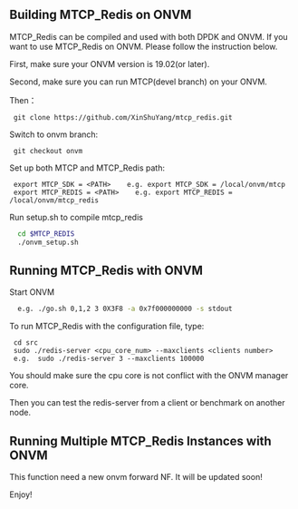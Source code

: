 Building MTCP_Redis on ONVM
--------------

MTCP_Redis can be compiled and used with both DPDK and ONVM. If you want to use MTCP_Redis on ONVM. Please follow the instruction below.    

First, make sure your ONVM version is 19.02(or later).  

Second, make sure you can run MTCP(devel branch) on your ONVM.  

Then：

     git clone https://github.com/XinShuYang/mtcp_redis.git

Switch to onvm branch:

     git checkout onvm

Set up both MTCP and MTCP_Redis path:

     export MTCP_SDK = <PATH>    e.g. export MTCP_SDK = /local/onvm/mtcp
     export MTCP_REDIS = <PATH>    e.g. export MTCP_REDIS = /local/onvm/mtcp_redis

Run setup.sh to compile mtcp_redis
```bash
  cd $MTCP_REDIS  
  ./onvm_setup.sh  
```

Running MTCP_Redis with ONVM
-------------
Start ONVM
```bash
  e.g. ./go.sh 0,1,2 3 0X3F8 -a 0x7f000000000 -s stdout
```

To run MTCP_Redis with the configuration file, type:

     cd src
     sudo ./redis-server <cpu_core_num> --maxclients <clients number>
     e.g.  sudo ./redis-server 3 --maxclients 100000

You should make sure the cpu core is not conflict with the ONVM manager core.  

Then you can test the redis-server from a client or benchmark on another node.  

Running Multiple MTCP_Redis Instances with ONVM
-------------
This function need a new onvm forward NF. It will be updated soon!

Enjoy!
